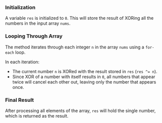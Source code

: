 ### Initialization
A variable `res` is initialized to `0`. This will store the result of XORing all the numbers in the input array `nums`.

### Looping Through Array
The method iterates through each integer `n` in the array `nums` using a `for-each` loop.

In each iteration:
- The current number `n` is XORed with the result stored in `res` (`res ^= n`).
- Since XOR of a number with itself results in `0`, all numbers that appear twice will cancel each other out, leaving only the number that appears once.

### Final Result
After processing all elements of the array, `res` will hold the single number, which is returned as the result.
